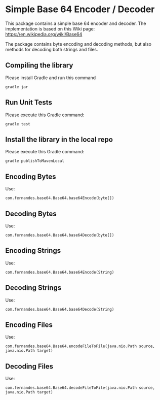# Simple Base 64 Encoder / Decoder

This package contains a simple base 64 encoder and decoder. The implementation is based on
this Wiki page: https://en.wikipedia.org/wiki/Base64

The package contains byte encoding and decoding methods, but also methods for decoding both strings and files.

## Compiling the library

Please install Gradle and run this command

```
gradle jar
```

## Run Unit Tests

Please execute this Gradle command:

```
gradle test
```

## Install the library in the local repo

Please execute this Gradle command:

```
gradle publishToMavenLocal
```

## Encoding Bytes

Use:

```
com.fernandes.base64.Base64.base64Encode(byte[])
```

## Decoding Bytes

Use:

```
com.fernandes.base64.Base64.base64Decode(byte[])
```

## Encoding Strings

Use:

```
com.fernandes.base64.Base64.base64Encode(String)
```

## Decoding Strings

Use:

```
com.fernandes.base64.Base64.base64Decode(String)
```

## Encoding Files

Use:

```
com.fernandes.base64.Base64.encodeFileToFile(java.nio.Path source, java.nio.Path target)
```

## Decoding Files

Use:

```
com.fernandes.base64.Base64.decodeFileToFile(java.nio.Path source, java.nio.Path target)
```

